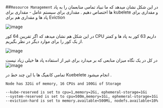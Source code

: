 ##`Resource Management`
در این شکل نشان میدهد که ما نبیاد تمامی منابعمان را به پاد ها اختصاص دهیم .
مقداری برای سیستم عامل - مقداری برای kubelete و مقداری برای پاد ها و مقداری هم برای Eviction

![image](https://github.com/milad6745/Kubernetes/assets/113288076/28e51eaa-4377-4713-9f7e-0f6848126ac5)

در این شکل هم نشان میدهد که اگر تقریبن 64 کور CPU داریم 63 کور به پاد ها و کمتر از یک کور را  برای موارد دیگر در نطر بگیریم.

![image](https://github.com/milad6745/Kubernetes/assets/113288076/f05c49ed-77b2-4301-9565-388674c3d4ae)

در کل در یک نگاه میزان منابعی که بر میدارد برای غیر از استفاده پاد ها خیلی زیاد نیست
![image](https://github.com/milad6745/Kubernetes/assets/113288076/5ca81fee-aea7-4bdd-bbbb-926092a324ec)



تمامی کانفیگ ها با این چند خط در Kuebelete انجام میشود .

`Node has 32Gi of memory, 16 CPUs and 100Gi of Storage`
```
--kube-reserved is set to cpu=1,memory=2Gi, ephemeral-storage=1Gi
--system-reserved is set to cpu=500m,memory=1Gi, ephemeral-storage=1Gi
--eviction-hard is set to memory.available<500Mi, nodefs.available<10%
```
